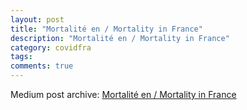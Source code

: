 ```yaml
---
layout: post
title: "Mortalité en / Mortality in France"
description: "Mortalité en / Mortality in France"
category: covidfra
tags: 
comments: true
---
```


Medium post archive: [Mortalité en / Mortality in France](https://chrisgodlak.medium.com/mortalit%C3%A9-en-mortality-in-france-fbe5d76d8a08)
